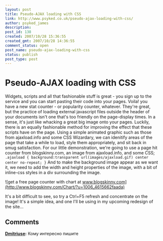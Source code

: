 ```yaml
---
layout: post
title: Pseudo-AJAX loading with CSS
link: http://www.psyked.co.uk/pseudo-ajax-loading-with-css/
author: psyked_james
description: 
post_id: 138
created: 2007/10/28 15:36:55
created_gmt: 2007/10/28 14:36:55
comment_status: open
post_name: pseudo-ajax-loading-with-css
status: publish
post_type: post
---
```


# Pseudo-AJAX loading with CSS

Widgets, scripts and all that fashionable stuff is great - you sign up to the service and you can start pasting their code into your pages. Voila! you have a new stat counter - or popularity counter, whatever. They're great, but the practice of loading external javascript files outside the header of your documents isn't one that's too friendly on the page-display times. In a sense, it's just like whacking a great big image onto your pages. Luckily, there is an equally fashionable method for improving the effect that these scripts have on the page. Using a simple animated graphic such as those from ajaxload.info and some CSS Wizardary, we can idenitify areas of the page that take a while to load, style them appropriately, and sit back in smug satisfaction.  For our little demonstration, we're going to use a page hit counter from blogskinny.com, an image from ajaxload.info, and some CSS; `.ajaxload { background:transparent url(images/ajaxload.gif) center center no-repeat; }` And to make the background image appear as we want it, we need to add the width and height properties of the image, with a bit of inline-css styles in a div surrounding the image. 

![get a free page counter with chart at www.blogskinny.com](http://www.blogskinny.com/Chart/?u=1006_4615662faada)

It's a bit difficult to see, so try a Ctrl+F5 refresh and concentrate on the image! It's a simple idea, and one I'll be using in my upcoming redesign of the site...

## Comments

**[Dmitriuse](#254 "2009-08-23 03:16:56"):** Кому интересно пишите

